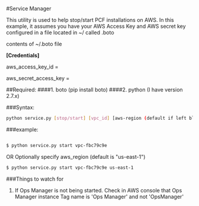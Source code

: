 #Service Manager



This utility is used to help stop/start PCF installations on AWS.  In this example, it assumes you have your AWS Access Key and AWS secret key configured in a file located in ~/ called .boto


contents of ~/.boto file

**[Credentials]**

aws_access_key_id = <Your Access Key ID>

aws_secret_access_key = <Your AWS Secret ID>


##Required:
####1.  boto  (pip install boto)
####2.  python (I have version 2.7.x)


###Syntax:
```sh
python service.py [stop/start] [vpc_id] [aws-region (default if left blank is "us-east-1")]
```

###example:

```sh

$ python service.py start vpc-fbc79c9e
```
OR Optionally specify aws_region (default is "us-east-1")
```sh
$ python service.py start vpc-fbc79c9e us-east-1
```



###Things to watch for
1. If Ops Manager is not being started. Check in AWS console that Ops Manager instance Tag name is 'Ops Manager' and not 'OpsManager'

